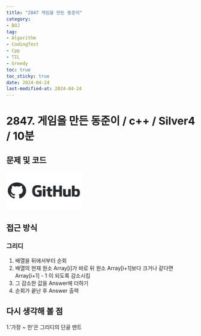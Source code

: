 ```yaml
---
title: "2847 게임을 만든 동준이"
category:
- BOJ
tag:
- Algorithm
- CodingTest
- Cpp
- TIL
- Greedy
toc: true
toc_sticky: true
date: 2024-04-24
last-modified-at: 2024-04-24
---
```


# 2847. 게임을 만든 동준이 / c++ / Silver4 / 10분

## 문제 및 코드   
[<img src="https://github.com/Sho1007/sho1007.github.io/blob/main/assets/images/github-logo-vector.png?raw=true" width="200" height="100"/>](https://github.com/Sho1007/Algorithm/tree/main/%EB%B0%B1%EC%A4%80/Silver/2847.%E2%80%85%EA%B2%8C%EC%9E%84%EC%9D%84%E2%80%85%EB%A7%8C%EB%93%A0%E2%80%85%EB%8F%99%EC%A4%80%EC%9D%B4)

## 접근 방식
### 그리디
1. 배열을 뒤에서부터 순회
2. 배열의 현재 원소 Array[i]가 바로 뒤 원소 Array[i+1]보다 크거나 같다면 Array[i+1] - 1 이 되도록 감소시킴
3. 그 감소한 값을 Answer에 더하기
4. 순회가 끝난 후 Answer 출력



## 다시 생각해 볼 점
1.'가장 ~ 한'은 그리디의 단골 멘트